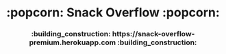 <h1 align="center">:popcorn: Snack Overflow :popcorn:</h1>

<h3 align="center"> :building_construction: https://snack-overflow-premium.herokuapp.com :building_construction:</h3> 

